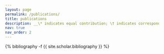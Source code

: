 ```yaml
---
layout: page
permalink: /publications/
title: publications
description: __\* indicates equal contribution; \† indicates corresponding author.__
nav: true
nav_order: 2
---
```

<!-- _pages/publications.md -->
<div class="publications">

{% bibliography -f {{ site.scholar.bibliography }} %}

</div>
